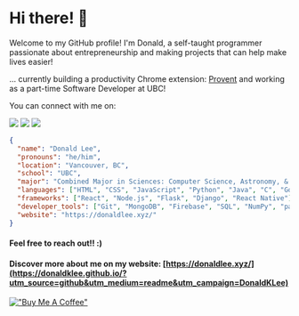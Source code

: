 # Hi there! 👋

Welcome to my GitHub profile! I'm Donald, a self-taught programmer passionate about entrepreneurship and making projects that can help make lives easier!

... currently building a productivity Chrome extension: [Provent](https://proventextension.com/) and working as a part-time Software Developer at UBC!

You can connect with me on:

[<img src="https://img.shields.io/badge/linkedin-%230077B5.svg?&style=for-the-badge&logo=linkedin&logoColor=white" />](https://www.linkedin.com/in/donald-l-0024471a3/)
[<img src = "https://img.shields.io/badge/Twitter-1DA1F2?style=for-the-badge&logo=twitter&logoColor=white">](https://twitter.com/HiDonaldLee)
[<img src = "https://img.shields.io/badge/GitHub-100000?style=for-the-badge&logo=github&logoColor=white">](https://github.com/DonaldKLee)

```json
{
  "name": "Donald Lee",
  "pronouns": "he/him",
  "location": "Vancouver, BC",
  "school": "UBC",
  "major": "Combined Major in Sciences: Computer Science, Astronomy, & Earth and Environmental Sciences",
  "languages": ["HTML", "CSS", "JavaScript", "Python", "Java", "C", "Go", "R", "PHP"],
  "frameworks": ["React", "Node.js", "Flask", "Django", "React Native"],
  "developer_tools": ["Git", "MongoDB", "Firebase", "SQL", "NumPy", "pandas", "Matplotlib", "OpenCV"],
  "website": "https://donaldlee.xyz/"
}
```

#### Feel free to reach out!! :)
#### Discover more about me on my website: [https://donaldlee.xyz/](https://donaldklee.github.io/?utm_source=github&utm_medium=readme&utm_campaign=DonaldKLee)

[!["Buy Me A Coffee"](https://www.buymeacoffee.com/assets/img/custom_images/orange_img.png)](https://www.buymeacoffee.com/donaldlee)

